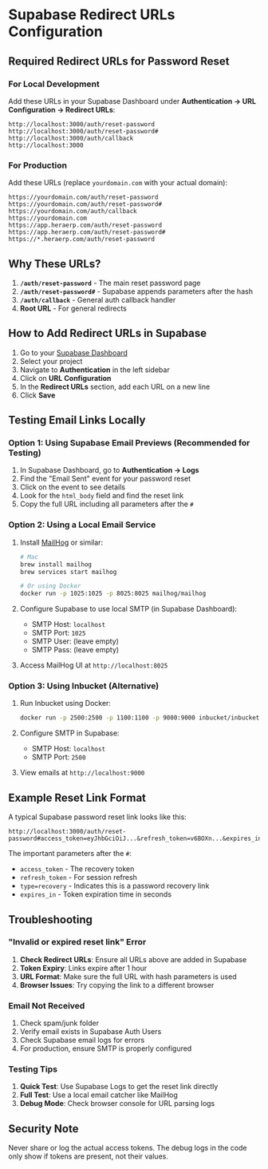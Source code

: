 # Supabase Redirect URLs Configuration

## Required Redirect URLs for Password Reset

### For Local Development
Add these URLs in your Supabase Dashboard under **Authentication → URL Configuration → Redirect URLs**:

```
http://localhost:3000/auth/reset-password
http://localhost:3000/auth/reset-password#
http://localhost:3000/auth/callback
http://localhost:3000
```

### For Production
Add these URLs (replace `yourdomain.com` with your actual domain):

```
https://yourdomain.com/auth/reset-password
https://yourdomain.com/auth/reset-password#
https://yourdomain.com/auth/callback
https://yourdomain.com
https://app.heraerp.com/auth/reset-password
https://app.heraerp.com/auth/reset-password#
https://*.heraerp.com/auth/reset-password
```

## Why These URLs?

1. **`/auth/reset-password`** - The main reset password page
2. **`/auth/reset-password#`** - Supabase appends parameters after the hash
3. **`/auth/callback`** - General auth callback handler
4. **Root URL** - For general redirects

## How to Add Redirect URLs in Supabase

1. Go to your [Supabase Dashboard](https://app.supabase.com)
2. Select your project
3. Navigate to **Authentication** in the left sidebar
4. Click on **URL Configuration**
5. In the **Redirect URLs** section, add each URL on a new line
6. Click **Save**

## Testing Email Links Locally

### Option 1: Using Supabase Email Previews (Recommended for Testing)

1. In Supabase Dashboard, go to **Authentication → Logs**
2. Find the "Email Sent" event for your password reset
3. Click on the event to see details
4. Look for the `html_body` field and find the reset link
5. Copy the full URL including all parameters after the `#`

### Option 2: Using a Local Email Service

1. Install [MailHog](https://github.com/mailhog/MailHog) or similar:
   ```bash
   # Mac
   brew install mailhog
   brew services start mailhog
   
   # Or using Docker
   docker run -p 1025:1025 -p 8025:8025 mailhog/mailhog
   ```

2. Configure Supabase to use local SMTP (in Supabase Dashboard):
   - SMTP Host: `localhost`
   - SMTP Port: `1025`
   - SMTP User: (leave empty)
   - SMTP Pass: (leave empty)

3. Access MailHog UI at `http://localhost:8025`

### Option 3: Using Inbucket (Alternative)

1. Run Inbucket using Docker:
   ```bash
   docker run -p 2500:2500 -p 1100:1100 -p 9000:9000 inbucket/inbucket
   ```

2. Configure SMTP in Supabase:
   - SMTP Host: `localhost`
   - SMTP Port: `2500`

3. View emails at `http://localhost:9000`

## Example Reset Link Format

A typical Supabase password reset link looks like this:

```
http://localhost:3000/auth/reset-password#access_token=eyJhbGciOiJ...&refresh_token=v6BOXn...&expires_in=3600&token_type=bearer&type=recovery
```

The important parameters after the `#`:
- `access_token` - The recovery token
- `refresh_token` - For session refresh
- `type=recovery` - Indicates this is a password recovery link
- `expires_in` - Token expiration time in seconds

## Troubleshooting

### "Invalid or expired reset link" Error

1. **Check Redirect URLs**: Ensure all URLs above are added in Supabase
2. **Token Expiry**: Links expire after 1 hour
3. **URL Format**: Make sure the full URL with hash parameters is used
4. **Browser Issues**: Try copying the link to a different browser

### Email Not Received

1. Check spam/junk folder
2. Verify email exists in Supabase Auth Users
3. Check Supabase email logs for errors
4. For production, ensure SMTP is properly configured

### Testing Tips

1. **Quick Test**: Use Supabase Logs to get the reset link directly
2. **Full Test**: Use a local email catcher like MailHog
3. **Debug Mode**: Check browser console for URL parsing logs

## Security Note

Never share or log the actual access tokens. The debug logs in the code only show if tokens are present, not their values.